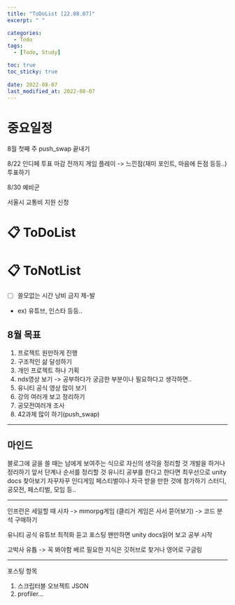 ```yaml
---
title: "ToDoList [22.08.07]"
excerpt: " "

categories:
  - Todo
tags:
  - [Todo, Study]

toc: true
toc_sticky: true
 
date: 2022-08-07
last_modified_at: 2022-08-07
---
```


# 중요일정

8월 첫째 주 push_swap 끝내기

8/22 인디페 투표 마감 전까지 게임 플레이 -> 느낀점(재미 포인트, 마음에 든점 등등..) 투표하기

8/30 예비군

서울시 교통비 지원 신청  

# 📋 ToDoList  

  
# 📋 ToNotList  

- [ ] 쓸모없는 시간 낭비 금지 제-발
- ex) 유튜브, 인스타 등등..

## 8월 목표  

1. 프로젝트 원만하게 진행
2. 구조적인 삶 달성하기
3. 개인 프로젝트 하나 기획
4. nds영상 보기 -> 공부하다가 궁금한 부분이나 필요하다고 생각하면..
5. 유니티 공식 영상 많이 보기
6. 강의 여러개 보고 정리하기
7. 공모전여러개 조사
8. 42과제 많이 하기(push_swap)

---

## 마인드

블로그에 글을 쓸 때는 남에게 보여주는 식으로 자신의 생각을 정리할 것
개발을 하거나 정리하기 앞서 단계나 순서를 정리할 것
유니티 공부를 한다고 한다면 최우선으로 unity docs 찾아보기
자꾸자꾸 인디게임 페스티벌이나 자극 받을 만한 것에 참가하기
스터디, 공모전, 페스티벌, 모임 등..

---

인프런은 세일할 때 사자 -> mmorpg게임
(클리거 게임은 사서 뜯어보기) -> 코드 분석 구매하기

유니티 공식 유튜브 최적화 듣고 포스팅
왠만하면 unity docs읽어 보고 공부 시작

고박사 유튭 -> 꼭 봐야함 
베르
필요한 지식은 깃허브로 찾거나 영어로 구글링

---

포스팅 항목
1. 스크립터블 오브젝트 JSON
2. profiler...